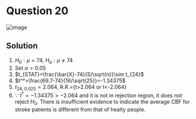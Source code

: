 # Question 20
![image](https://github.com/user-attachments/assets/f0df2bca-2694-4370-96ba-26074bf76b2a)

## Solution
1. $H_0:\mu =74$, $H_a:\mu\neq74$
2. Set $\alpha=0.05$
3. $t_{STAT}=\frac{\bar{X}-74}{S/\sqrt{n}}\sim t_{24}$
4. $t^*=\frac{69.7-74}{16/\sqrt{25}}=-1.34375$
5. $t_{24;0.025}=2.064$, R.R.={t>2.064 or t<-2.064}
6. $\because$ $t^*=-1.34375 > -2.064$ and it is not in rejection region, it does not reject $H_0$. There is insufficient evidence to indicate the average CBF for stroke patients is different from that of healty people.
